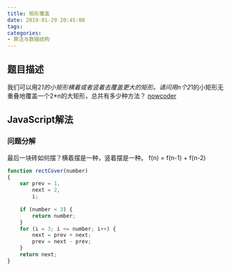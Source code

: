 ```yaml
---
title: 矩形覆盖
date: 2019-01-29 20:45:00
tags:
categories:
- 算法与数据结构
---
```


## 题目描述
我们可以用2*1的小矩形横着或者竖着去覆盖更大的矩形。请问用n个2*1的小矩形无重叠地覆盖一个2*n的大矩形，总共有多少种方法？
[nowcoder](https://www.nowcoder.com/practice/72a5a919508a4251859fb2cfb987a0e6?tpId=13&tqId=11163&tPage=1&rp=1&ru=/ta/coding-interviews&qru=/ta/coding-interviews/question-ranking)


## JavaScript解法

### 问题分解

最后一块砖如何摆？横着摆是一种，竖着摆是一种。
f(n) = f(n-1) + f(n-2)

```javascript
function rectCover(number)
{
    var prev = 1, 
        next = 2, 
        i;
    
    if (number < 3) {
        return number;
    }
    for (i = 3; i <= number; i++) {
        next = prev + next;
        prev = next - prev;
    }
    return next;
}
```